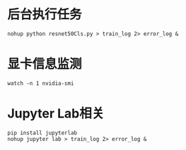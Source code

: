 # 后台执行任务

```
nohup python resnet50Cls.py > train_log 2> error_log &
```

# 显卡信息监测

```
watch -n 1 nvidia-smi
```

# Jupyter Lab相关

```
pip install jupyterlab
nohup jupyter lab > train_log 2> error_log &
```

